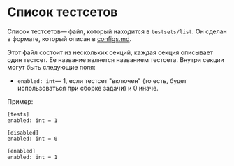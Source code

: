 # Список тестсетов

Список тестсетов&mdash; файл, который находится в `testsets/list`. Он сделан в формате, который описан в [configs.md](configs.md).

Этот файл состоит из нескольких секций, каждая секция описывает один тестсет. Ее название является названием тестсета. Внутри секции могут быть следующие поля:

* `enabled: int`&mdash; 1, если тестсет "включен" (то есть, будет использоваться при сборке задачи) и 0 иначе.

Пример:

~~~~~
[tests]
enabled: int = 1

[disabled]
enabled: int = 0

[enabled]
enabled: int = 1
~~~~~

